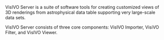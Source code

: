 VisIVO Server is a suite of software tools for creating customized views of 3D renderings from astrophysical data table supporting very large-scale data sets.

VisIVO Server consists of three core components: VisIVO Importer, VisiVO Filter, and VisIVO Viewer.
